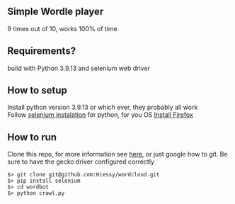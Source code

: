 ## Simple Wordle player

9 times out of 10, works 100% of time.

## Requirements?
build with Python 3.9.13
and selenium web driver

## How to setup
Install python version 3.9.13 or which ever, they probably all work
<br>
Follow [selenium instalation](https://selenium-python.readthedocs.io/installation.html) for python, for you OS
[Install Firefox](https://www.mozilla.org/en-US/firefox/windows/)

## How to run
Clone this repo, for more information see [here](https://git-scm.com/docs/gittutorial), or just google how to git. Be sure to have the gecko driver configured correctly

```
$> git clone git@github.com:Hiessy/wordcloud.git
$> pip install selenium 
$> cd wordbot
$> python crawl.py
```
